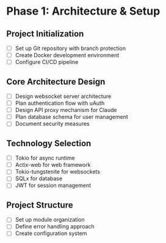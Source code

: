 # Phase 1: Architecture & Setup

## Project Initialization
- [ ] Set up Git repository with branch protection
- [ ] Create Docker development environment
- [ ] Configure CI/CD pipeline

## Core Architecture Design
- [ ] Design websocket server architecture
- [ ] Plan authentication flow with uAuth
- [ ] Design API proxy mechanism for Claude
- [ ] Plan database schema for user management
- [ ] Document security measures

## Technology Selection
- [ ] Tokio for async runtime
- [ ] Actix-web for web framework
- [ ] Tokio-tungstenite for websockets
- [ ] SQLx for database
- [ ] JWT for session management

## Project Structure
- [ ] Set up module organization
- [ ] Define error handling approach
- [ ] Create configuration system
